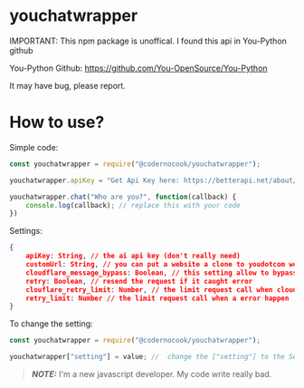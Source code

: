 # youchatwrapper
IMPORTANT: This npm package is unoffical.
I found this api in You-Python github

You-Python Github: https://github.com/You-OpenSource/You-Python

It may have bug, please report.

# How to use?

Simple code:

```Javascript
const youchatwrapper = require("@codernocook/youchatwrapper");

youchatwrapper.apiKey = "Get Api Key here: https://betterapi.net/about/" // You don't really need it, you can get it if you like

youchatwrapper.chat("Who are you?", function(callback) {
    console.log(callback); // replace this with your code
})
```

Settings:

```Json
{
    apiKey: String, // the ai api key (don't really need)
    customUrl: String, // you can put a website a clone to youdotcom web api
    cloudflare_message_bypass: Boolean, // this setting allow to bypass the message (not 100% working, it's just resend the request)
    retry: Boolean, // resend the request if it caught error
    clouflare_retry_limit: Number, // the limit request call when cloudflare message appear
    retry_limit: Number // the limit request call when a error happen
}
```

To change the setting:

```Javascript
const youchatwrapper = require("@codernocook/youchatwrapper");

youchatwrapper["setting"] = value; //  change the ["setting"] to the Setting you want
```

> **_NOTE:_**  I'm a new javascript developer. My code write really bad.